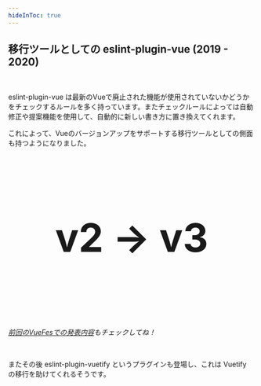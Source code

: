 ```yaml
---
hideInToc: true
---
```


## 移行ツールとしての eslint-plugin-vue (2019 - 2020)

<br>

eslint-plugin-vue は最新のVueで廃止された機能が使用されていないかどうかをチェックするルールを多く持っています。またチェックルールによっては自動修正や提案機能を使用して、自動的に新しい書き方に置き換えてくれます。

これによって、Vueのバージョンアップをサポートする移行ツールとしての側面も持つようになりました。

<div style="font-size: 80px; padding: 40px; text-align: center; font-weight: bold;">

v2 **→** v3

</div>

_[前回のVueFesでの発表内容](https://ota-meshi.github.io/vue-fes-japan-online-2022-slide/)もチェックしてね！_

<br>

またその後 eslint-plugin-vuetify というプラグインも登場し、これは Vuetify の移行を助けてくれるそうです。
